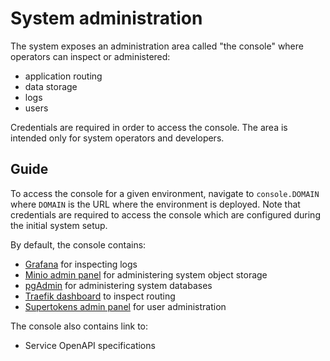 # System administration

The system exposes an administration area called "the console" where operators
can inspect or administered:

- application routing
- data storage
- logs
- users

Credentials are required in order to access the console. The area is intended
only for system operators and developers.

## Guide

To access the console for a given environment, navigate to `console.DOMAIN`
where `DOMAIN` is the URL where the environment is deployed. Note that
credentials are required to access the console which are configured during the
initial system setup.

By default, the console contains:

- [Grafana](https://grafana.com/oss/grafana/) for inspecting logs
- [Minio admin panel](https://min.io/) for administering system object storage
- [pgAdmin](https://www.pgadmin.org/) for administering system databases
- [Traefik dashboard](https://doc.traefik.io/traefik/) to inspect routing
- [Supertokens admin panel](supertokens.com/) for user administration

The console also contains link to:

- Service OpenAPI specifications
